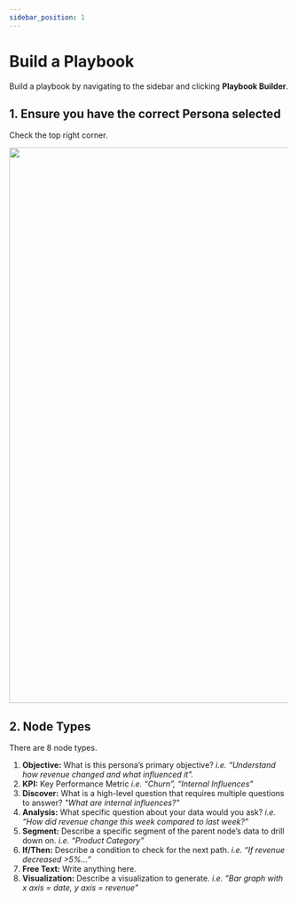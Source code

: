 ```yaml
---
sidebar_position: 1
---
```


# Build a Playbook

Build a playbook by navigating to the sidebar and clicking **Playbook Builder**. 

## 1. Ensure you have the correct Persona selected
Check the top right corner. 

<div style={{ display: "flex", justifyContent: "center", padding: "2rem 0 3rem 0" }}>
    <img src={require("../../static/img/persona_selected.png").default} width="1000" />
</div>

## 2. Node Types
There are 8 node types. 

1. **Objective:** What is this persona’s primary objective? 
*i.e. “Understand how revenue changed and what influenced it".*
2. **KPI:** Key Performance Metric 
*i.e. “Churn”, “Internal Influences”*
3. **Discover:** What is a high-level question that requires multiple questions to answer? 
*"What are internal influences?"*
4. **Analysis:** What specific question about your data would you ask? 
*i.e. “How did revenue change this week compared to last week?”*
5. **Segment:** Describe a specific segment of the parent node’s data to drill down on. 
*i.e. “Product Category”*
6. **If/Then:** Describe a condition to check for the next path. 
*i.e. “If revenue decreased >5%…”*
7. **Free Text:** Write anything here.
8. **Visualization:** Describe a visualization to generate. 
*i.e. “Bar graph with x axis = date, y axis = revenue”*